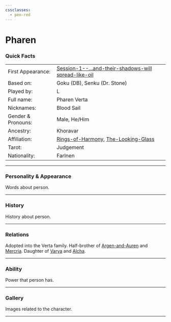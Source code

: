 ```yaml
---
cssclasses:
  - pen-red
---
```

# Pharen
### Quick Facts

|                    |                                                                                                                                                         |
| ------------------ | ------------------------------------------------------------------------------------------------------------------------------------------------------- |
| First Appearance:  | [Session-1--...and-their-shadows-will spread-like-oil](../-Session-Notes/Session-1--...and-their-shadows-will%20spread-like-oil.md) |
| Based on:          | Goku (DB), Senku (Dr. Stone)                                                                                                                            |
| Played by:         | L                                                                                                                                                       |
| Full name:         | Pharen Verta                                                                                                                                            |
| Nicknames:         | Blood Sail                                                                                                                                              |
| Gender & Pronouns: | Male, He/Him                                                                                                                                            |
| Ancestry:          | Khoravar                                                                                                                                                |
| Affiliation:       | [Rings-of-Harmony](../-Groups/Rings-of-Harmony.md), [The-Looking-Glass](../-Groups/The-Looking-Glass.md)                                                        |
| Tarot:             | Judgement                                                                                                                                               |
| Nationality:       | Farlnen                                                                                                                                                 |
***
### Personality & Appearance
Words about person.

***
### History
History about person.

***
### Relations
Adopted into the Verta family.
Half-brother of [Argen-and-Auren](-Pharen-Family/Argen-and-Auren.md) and [Mercria](-Pharen-Family/Mercria.md).
Daughter of [Varya](-Pharen-Family/Varya.md) and [Alcha](-Pharen-Family/Alcha.md).

***
### Ability
Power that person has.

***
### Gallery
Images related to the character.

***
